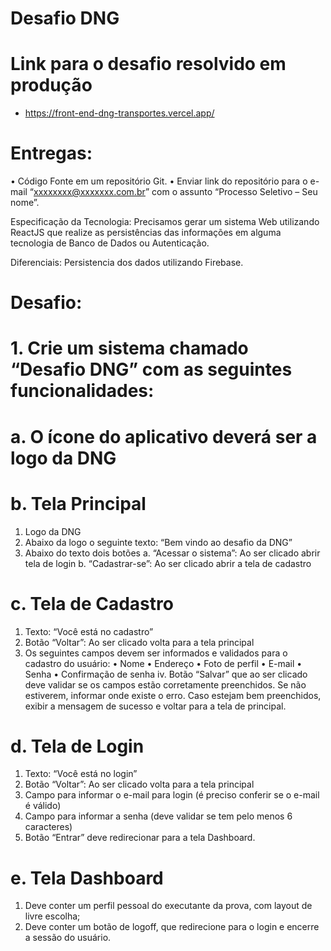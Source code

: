 

# Desafio DNG

# Link para o desafio resolvido em produção 
- https://front-end-dng-transportes.vercel.app/

# Entregas:
• Código Fonte em um repositório Git.
• Enviar link do repositório para o e-mail “xxxxxxxx@xxxxxxx.com.br” com o assunto “Processo Seletivo – Seu nome”.

Especificação da Tecnologia: Precisamos gerar um sistema Web utilizando ReactJS que realize as persistências das informações em alguma tecnologia de Banco de Dados ou Autenticação.

Diferenciais: Persistencia dos dados utilizando Firebase.

# Desafio:
# 1. Crie um sistema chamado “Desafio DNG” com as seguintes funcionalidades:

# a. O ícone do aplicativo deverá ser a logo da DNG

# b. Tela Principal
1. Logo da DNG
2. Abaixo da logo o seguinte texto: “Bem vindo ao desafio da DNG”
3. Abaixo do texto dois botões
a. “Acessar o sistema”: Ao ser clicado abrir tela de login
b. “Cadastrar-se”: Ao ser clicado abrir a tela de cadastro

# c. Tela de Cadastro
1. Texto: “Você está no cadastro”
2. Botão “Voltar”: Ao ser clicado volta para a tela principal
3. Os seguintes campos devem ser informados e validados para o cadastro do usuário:
    • Nome
    • Endereço
    • Foto de perfil
    • E-mail
    • Senha
    • Confirmação de senha
	iv. Botão “Salvar” que ao ser clicado deve validar se os campos estão corretamente preenchidos. Se não estiverem, informar onde existe o erro. Caso estejam bem preenchidos, exibir a mensagem de sucesso e voltar para a tela de principal.

# d. Tela de Login
1. Texto: “Você está no login”
2. Botão “Voltar”: Ao ser clicado volta para a tela principal
3. Campo para informar o e-mail para login (é preciso conferir se o e-mail é válido)
4. Campo para informar a senha (deve validar se tem pelo menos 6 caracteres)
5. Botão “Entrar” deve redirecionar para a tela Dashboard.

# e. Tela Dashboard
1. Deve conter um perfil pessoal do executante da prova, com layout de livre escolha;
2. Deve conter um botão de logoff, que redirecione para o login e encerre a sessão do usuário.

